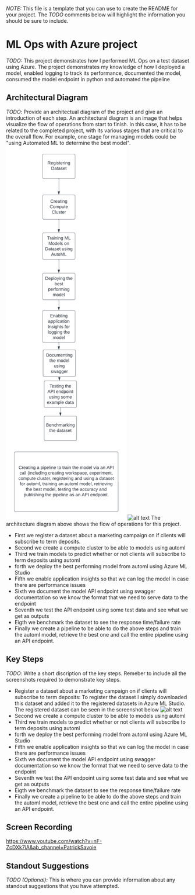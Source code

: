 *NOTE:* This file is a template that you can use to create the README for your project. The *TODO* comments below will highlight the information you should be sure to include.


# ML Ops with Azure project

*TODO:* This project demonstrates how I performed ML Ops on a test dataset using Azure.
 The project demonstrates my knowledge of how I deployed a model, enabled logging to track its performance, documented the model, consumed the model endpoint in python and automated the pipeline


## Architectural Diagram
*TODO*: Provide an architectual diagram of the project and give an introduction of each step. An architectural diagram is an image that helps visualize the flow of operations from start to finish. In this case, it has to be related to the completed project, with its various stages that are critical to the overall flow. For example, one stage for managing models could be "using Automated ML to determine the best model". 
![alt text](https://github.com/plizeeee/ML-Engineer-Course/blob/master/Module_2_ML_Ops/sample_screenshots/Architectural_Diagram.png)
![alt text](https://github.com/plizeeee/ML-Engineer-Course/tree/master/Module_2_ML_Ops/sample_screenshots/benchmark_endpoint_1.PNG)
The architecture diagram above shows the flow of operations for this project. 
- First we register a dataset about a marketing campaign on if clients will subscribe to term deposits.
- Second we create a compute cluster to be able to models using automl
- Third we train models to predict whether or not clients will subscribe to term deposits using automl
- forth we deploy the best performing model from automl using Azure ML Studio
- Fifth we enable application insights so that we can log the model in case there are performance issues
- Sixth we document the model API endpoint using swagger documentation so we know the format that we need to serve data to the endpoint
- Seventh we test the API endpoint using some test data and see what we get as outputs
- Eigth we benchmark the dataset to see the response time/failure rate 
- Finally we create a pipeline to be able to do the above steps and train the automl model, retrieve the best
one and call the entire pipeline using an API endpoint.

## Key Steps
*TODO*: Write a short discription of the key steps. Remeber to include all the screenshots required to demonstrate key steps. 
- Register a dataset about a marketing campaign on if clients will subscribe to term deposits:
To register the dataset I simply downloaded this dataset and added it to the registered datasets in Azure
ML Studio. The registered dataset can be seen in the screenshot below
![alt text](https://github.com/plizeeee/ML-Engineer-Course/tree/master/Module_2_ML_Ops/sample_screenshots/Registered_dataset.PNG)
- Second we create a compute cluster to be able to models using automl
- Third we train models to predict whether or not clients will subscribe to term deposits using automl
- forth we deploy the best performing model from automl using Azure ML Studio
- Fifth we enable application insights so that we can log the model in case there are performance issues
- Sixth we document the model API endpoint using swagger documentation so we know the format that we need to serve data to the endpoint
- Seventh we test the API endpoint using some test data and see what we get as outputs
- Eigth we benchmark the dataset to see the response time/failure rate 
- Finally we create a pipeline to be able to do the above steps and train the automl model, retrieve the best
one and call the entire pipeline using an API endpoint.


## Screen Recording
https://www.youtube.com/watch?v=nF-ZcDXk7iA&ab_channel=PatrickSavoie

## Standout Suggestions
*TODO (Optional):* This is where you can provide information about any standout suggestions that you have attempted.
